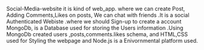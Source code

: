 Social-Media-website it is kind of web_app. where we can create Post, Adding Comments,Likes on posts, We can chat with friends .It is a social Authenticated Webiste .where we should Sign-up to create a account
MongoDb, is a Database used for storing the Users information .Using MongoDb created users ,posts,comments.likes schema, and HTML,CSS used for Styling the webpage and Node.js is a Enivornmental platform used.
